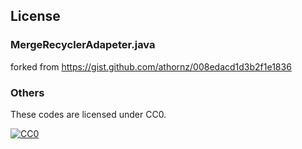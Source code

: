 ## License

### MergeRecyclerAdapeter.java
forked from https://gist.github.com/athornz/008edacd1d3b2f1e1836

### Others
These codes are licensed under CC0.

[![CC0](http://i.creativecommons.org/p/zero/1.0/88x31.png "CC0")](http://creativecommons.org/publicdomain/zero/1.0/deed.ja)
